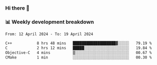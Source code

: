 ### Hi there 👋

### 📊 Weekly development breakdown
<!--START_SECTION:waka-->

```txt
From: 12 April 2024 - To: 19 April 2024

C++           8 hrs 48 mins   ███████████████████▓░░░░░   79.19 %
C             2 hrs 12 mins   █████░░░░░░░░░░░░░░░░░░░░   19.84 %
Objective-C   4 mins          ▒░░░░░░░░░░░░░░░░░░░░░░░░   00.67 %
CMake         1 min           ░░░░░░░░░░░░░░░░░░░░░░░░░   00.30 %
```

<!--END_SECTION:waka-->
